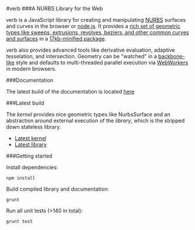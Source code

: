 #verb
###A NURBS Library for the Web

verb is a JavaScript library for creating and manipulating <a href="http://en.wikipedia.org/wiki/Non-uniform_rational_B-spline">NURBS</a> surfaces and curves in the browser or <a href="http://nodejs.org/">node.js</a>.  It provides a <a href="http://verbnurbs.com.s3-website-us-east-1.amazonaws.com/geometry.html">rich set of geometric types like sweeps, extrusions, revolves, beziers, and other common curves and surfaces</a> in a <a href="http://verbnurbs.com.s3-website-us-east-1.amazonaws.com/js/verb.min.js">17kb-minified package</a>.

verb also provides advanced tools like derivative evaluation, adaptive tesselation, and intersection.  Geometry can be "watched" in a <a href="http://backbonejs.org/">backbone-like</a> style and defaults to multi-threaded parallel execution via <a href="http://en.wikipedia.org/wiki/Web_worker">WebWorkers</a> in modern browsers.  

###Documentation

The latest build of the documentation is located [here](http://verbnurbs.com.s3-website-us-east-1.amazonaws.com/docs/verb.html)

###Latest build

The *kernel* provides nice geometric types like NurbsSurface and an abstraction around external execution of the *library*, which is the stripped down stateless library.  

+ [Latest kernel](https://raw.github.com/pboyer/verb/master/build/verb.min.js)
+ [Latest library](https://raw.github.com/pboyer/verb/master/build/verbEval.min.js)

###Getting started

Install dependencies:

	npm install

Build compiled library and documentation:

	grunt 

Run all unit tests (>140 in total):

	grunt test




